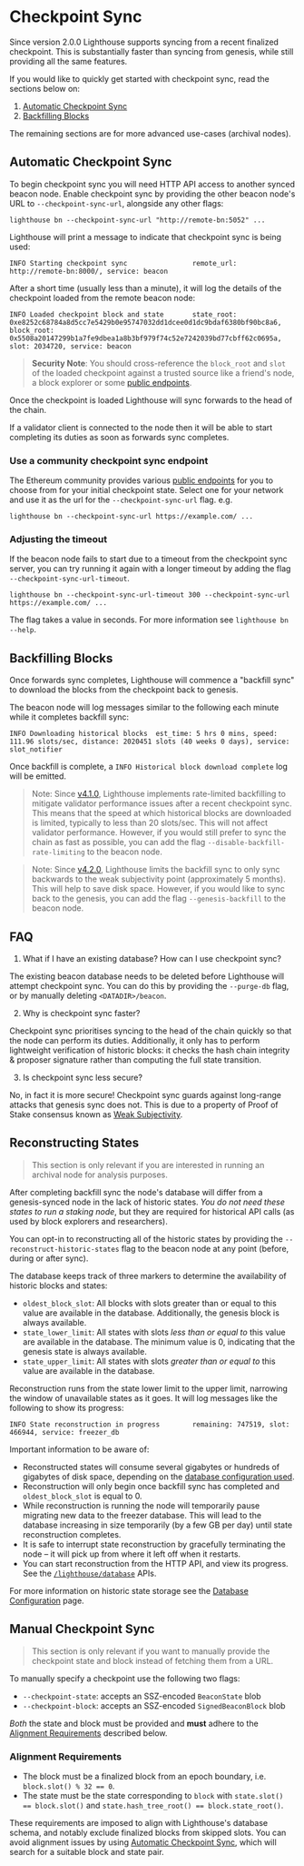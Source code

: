 # Checkpoint Sync

Since version 2.0.0 Lighthouse supports syncing from a recent finalized checkpoint. This is
substantially faster than syncing from genesis, while still providing all the same features.

If you would like to quickly get started with checkpoint sync, read the sections below on:

1. [Automatic Checkpoint Sync](#automatic-checkpoint-sync)
2. [Backfilling Blocks](#backfilling-blocks)

The remaining sections are for more advanced use-cases (archival nodes).

## Automatic Checkpoint Sync

To begin checkpoint sync you will need HTTP API access to another synced beacon node. Enable
checkpoint sync by providing the other beacon node's URL to `--checkpoint-sync-url`, alongside any
other flags:

```
lighthouse bn --checkpoint-sync-url "http://remote-bn:5052" ...
```

Lighthouse will print a message to indicate that checkpoint sync is being used:

```
INFO Starting checkpoint sync                remote_url: http://remote-bn:8000/, service: beacon
```

After a short time (usually less than a minute), it will log the details of the checkpoint
loaded from the remote beacon node:

```
INFO Loaded checkpoint block and state       state_root: 0xe8252c68784a8d5cc7e5429b0e95747032dd1dcee0d1dc9bdaf6380bf90bc8a6, block_root: 0x5508a20147299b1a7fe9dbea1a8b3bf979f74c52e7242039bd77cbff62c0695a, slot: 2034720, service: beacon
```

> **Security Note**: You should cross-reference the `block_root` and `slot` of the loaded checkpoint
> against a trusted source like a friend's node, a block explorer or some [public endpoints](https://eth-clients.github.io/checkpoint-sync-endpoints/).

Once the checkpoint is loaded Lighthouse will sync forwards to the head of the chain.

If a validator client is connected to the node then it will be able to start completing its duties
as soon as forwards sync completes.

### Use a community checkpoint sync endpoint

The Ethereum community provides various [public endpoints](https://eth-clients.github.io/checkpoint-sync-endpoints/) for you to choose from for your initial checkpoint state. Select one for your network and use it as the url for the `--checkpoint-sync-url` flag.  e.g.
```
lighthouse bn --checkpoint-sync-url https://example.com/ ...
```

### Adjusting the timeout

If the beacon node fails to start due to a timeout from the checkpoint sync server, you can try
running it again with a longer timeout by adding the flag `--checkpoint-sync-url-timeout`.

```
lighthouse bn --checkpoint-sync-url-timeout 300 --checkpoint-sync-url https://example.com/ ...
```

The flag takes a value in seconds. For more information see `lighthouse bn --help`.

## Backfilling Blocks

Once forwards sync completes, Lighthouse will commence a "backfill sync" to download the blocks
from the checkpoint back to genesis.

The beacon node will log messages similar to the following each minute while it completes backfill
sync:

```
INFO Downloading historical blocks  est_time: 5 hrs 0 mins, speed: 111.96 slots/sec, distance: 2020451 slots (40 weeks 0 days), service: slot_notifier
```

Once backfill is complete, a `INFO Historical block download complete` log will be emitted.

> Note: Since [v4.1.0](https://github.com/sigp/lighthouse/releases/tag/v4.1.0), Lighthouse implements rate-limited backfilling to mitigate validator performance issues after a recent checkpoint sync. This means that the speed at which historical blocks are downloaded is limited, typically to less than 20 slots/sec. This will not affect validator performance. However, if you would still prefer to sync the chain as fast as possible, you can add the flag `--disable-backfill-rate-limiting` to the beacon node.

> Note: Since [v4.2.0](https://github.com/sigp/lighthouse/releases/tag/v4.2.0), Lighthouse limits the backfill sync to only sync backwards to the weak subjectivity point (approximately 5 months). This will help to save disk space. However, if you would like to sync back to the genesis, you can add the flag `--genesis-backfill` to the beacon node.   

## FAQ

1. What if I have an existing database? How can I use checkpoint sync?

The existing beacon database needs to be deleted before Lighthouse will attempt checkpoint sync.
You can do this by providing the `--purge-db` flag, or by manually deleting `<DATADIR>/beacon`.

2. Why is checkpoint sync faster?

Checkpoint sync prioritises syncing to the head of the chain quickly so that the node can perform
its duties. Additionally, it only has to perform lightweight verification of historic blocks:
it checks the hash chain integrity & proposer signature rather than computing the full state
transition.

3. Is checkpoint sync less secure?

No, in fact it is more secure! Checkpoint sync guards against long-range attacks that
genesis sync does not. This is due to a property of Proof of Stake consensus known as [Weak
Subjectivity][weak-subj].

## Reconstructing States

> This section is only relevant if you are interested in running an archival node for analysis
> purposes.

After completing backfill sync the node's database will differ from a genesis-synced node in the
lack of historic states. _You do not need these states to run a staking node_, but they are required
for historical API calls (as used by block explorers and researchers).

You can opt-in to reconstructing all of the historic states by providing the
`--reconstruct-historic-states` flag to the beacon node at any point (before, during or after sync).

The database keeps track of three markers to determine the availability of historic blocks and
states:

* `oldest_block_slot`: All blocks with slots greater than or equal to this value are available in the
  database. Additionally, the genesis block is always available.
* `state_lower_limit`: All states with slots _less than or equal to_ this value are available in
  the database. The minimum value is 0, indicating that the genesis state is always available.
* `state_upper_limit`: All states with slots _greater than or equal to_ this value are available
  in the database.

Reconstruction runs from the state lower limit to the upper limit, narrowing the window of
unavailable states as it goes. It will log messages like the following to show its progress:

```
INFO State reconstruction in progress        remaining: 747519, slot: 466944, service: freezer_db
```

Important information to be aware of:

* Reconstructed states will consume several gigabytes or hundreds of gigabytes of disk space,
  depending on the [database configuration used](./advanced_database.md).
* Reconstruction will only begin once backfill sync has completed and `oldest_block_slot` is
  equal to 0.
* While reconstruction is running the node will temporarily pause migrating new data to the
  freezer database. This will lead to the database increasing in size temporarily (by a few GB per
  day) until state reconstruction completes.
* It is safe to interrupt state reconstruction by gracefully terminating the node – it will pick up
  from where it left off when it restarts.
* You can start reconstruction from the HTTP API, and view its progress. See the
  [`/lighthouse/database`](./api-lighthouse.md) APIs.

For more information on historic state storage see the
[Database Configuration](./advanced_database.md) page.

## Manual Checkpoint Sync

> This section is only relevant if you want to manually provide the checkpoint state and
> block instead of fetching them from a URL.

To manually specify a checkpoint use the following two flags:

* `--checkpoint-state`: accepts an SSZ-encoded `BeaconState` blob
* `--checkpoint-block`: accepts an SSZ-encoded `SignedBeaconBlock` blob

_Both_ the state and block must be provided and **must** adhere to the [Alignment
Requirements](#alignment-requirements) described below.

### Alignment Requirements

* The block must be a finalized block from an epoch boundary, i.e. `block.slot() % 32 == 0`.
* The state must be the state corresponding to `block` with `state.slot() == block.slot()`
  and `state.hash_tree_root() == block.state_root()`.

These requirements are imposed to align with Lighthouse's database schema, and notably exclude
finalized blocks from skipped slots. You can avoid alignment issues by using
[Automatic Checkpoint Sync](#automatic-checkpoint-sync), which will search for a suitable block
and state pair.

[weak-subj]: https://blog.ethereum.org/2014/11/25/proof-stake-learned-love-weak-subjectivity/
